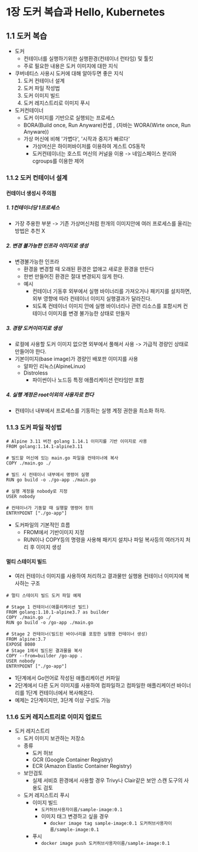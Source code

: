 # 1장 도커 복습과 Hello, Kubernetes
## 1.1 도커 복습
* 도커
  * 컨테이너를 실행하기위한 실행환경(컨테이너 런타임) 및 툴킷
  * 주로 필요한 내용은 도커 이미지에 대한 지식
* 쿠버네티스 사용시 도커에 대해 알아두면 좋은 지식
    1. 도커 컨테이너 설계
    2. 도커 파일 작성법
    3. 도커 이미지 빌드
    4. 도커 레지스트리로 이미지 푸시
* 도커컨테이너
  * 도커 이미지를 기반으로 실행되는 프로세스
  * BORA(Build once, Run Anyware)컨셉 , (자바는 WORA(Wirte once, Run Anyware))
  * 가상 머신에 비해 '가볍다', '시작과 중지가 빠르다'
    * 가상머신은 하이퍼바이저를 이용하여 게스트 OS동작
    * 도커컨테이너는 호스트 머신의 커널을 이용 -> 네임스페이스 분리와 cgroups를 이용한 제어

### 1.1.2 도커 컨테이너 설계
#### 컨테이너 생성시 주의점
##### 1. 1컨테이너당 1프로세스
* 가장 주용한 부분 -> 기존 가상머신처럼 한개의 이미지안에 여러 프로세스를 올리는 방법은 추천 X
##### 2. 변경 불가능한 인프라 이미지로 생성
* 변경불가능한 인프라
  * 환경을 변경할 때 오래된 환경은 없애고 새로운 환경을 만든다
  * 한번 만들어진 환경은 절대 변경되지 않게 한다.
  * 예시
    * 컨테이너 기동후 외부에서 실행 바이너리를 가져오거나 패키지를 설치하면, 외부 영향에 따라 컨테이너 이미지 실행결과가 달라진다.
    * 되도록 컨테이너 이미지 안에 실행 바이너리나 관련 리소스를 포함시켜 컨테이너 이미지를 변경 불가능한 상태로 만들자
##### 3. 경량 도커이미지로 생성
* 로컬에 사용할 도커 이미지 없으면 외부에서 풀해서 사용 -> 가급적 경량인 상태로 만들어야 한다.
* 기본이미지(base image)가 경량인 배포판 이미지를 사용
  * 알파인 리눅스(AlpineLinux)
  * Distroless
    * 파이썬이나 노드등 특정 애플리케이션 런타임만 포함
##### 4. 실행 계정은 root이외의 사용자로 한다 
* 컨테이너 내부에서 프로세스를 기동하는 실행 계정 권한을 최소화 하자.

### 1.1.3 도커 파일 작성법
```docker
# Alpine 3.11 버전 golang 1.14.1 이미지를 기반 이미지로 사용
FROM golang:1.14.1-alpine3.11

# 빌드할 머신에 있는 main.go 파일을 컨테이너에 복사
COPY ./main.go ./

# 빌드 시 컨테이너 내부에서 명령어 실행
RUN go build -o ./go-app ./main.go

# 실행 계정을 nobody로 지정
USER nobody

# 컨테이너가 기동할 때 실행할 명령어 정의 
ENTRYPOINT ["./go-app"]
```
* 도커파일의 기본적인 흐름
  * FROM에서 기반이미지 지정
  * RUN이나 COPY등의 명령을 사용해 패키지 설치나 파일 복사등의 여러가지 처리 후 이미지 생성
#### 멀티 스테이지 빌드
* 여러 컨테이너 이미지를 사용하여 처리하고 결과물만 실행용 컨테이너 이미지에 복사하는 구조
```docker
# 멀티 스테이지 빌드 도커 파일 예제

# Stage 1 컨테이너(애플리케이션 빌드)
FROM golang:1.10.1-alpine3.7 as builder
COPY ./main.go ./
RUN go build -o /go-app ./main.go

# Stage 2 컨테이너(빌드된 바이너리를 포함한 실행용 컨테이너 생성)
FROM alpine:3.7
EXPOSE 8080
# Stage 1에서 빌드된 결과물을 복사
COPY --from=builder /go-app .
USER nobody
ENTRYPOINT ["./go-app"]
```
* 1단계에서 Go언어로 작성된 애플리케이션 커파일
* 2단계에서 다른 도커 이미지를 사용하여 컴파일하고 컴파일한 애플리케이션 바이너리를 1단계 컨테이너에서 복사해온다.
* 예제는 2단계이지만, 3단계 이상 구성도 가능

### 1.1.6 도커 레지스트리로 이미지 업로드
* 도커 레지스트리
  * 도커 이미지 보관하는 저장소
  * 종류
    * 도커 허브
    * GCR (Google Container Registry)
    * ECR (Amazon Elastic Container Registry)
  * 보안검토
    * 실제 서비흐 환경에서 사용할 경우 Trivy나 Clair같은 보안 스캔 도구의 사용도 검토
  * 도커 레지스트리 푸시
    * 이미지 빌드
      * `도커허브사용자이름/sample-image:0.1`
      * 이미지 태그 변경하고 싶을 경우
        * `docker image tag sample-image:0.1 도커허브사용자이름/sample-image:0.1`
    * 푸시
      * `docker image push 도커허브사용자이름/sample-image:0.1`